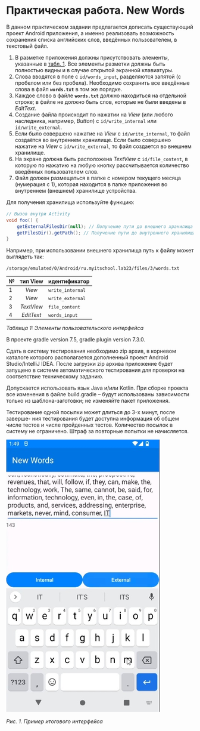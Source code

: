 # Практическая работа. New Words

В данном практическом задании предлагается дописать существующий проект Android приложения, а именно реализовать возможность сохранения списка английских слов, введённых пользователем, в текстовый файл.

1. В разметке приложения должны присутствовать элементы, указанные в [табл. 1](#table1). Все элементы разметки должны быть полностью видны и в случае открытой экранной клавиатуры.
2. Слова вводятся в поле с `id/words_input`, разделяются запятой (с пробелом или без пробела). Необходимо сохранить все введённые слова в файл **`words.txt`** в том же порядке.
3. Каждое слово в файле **`words.txt`** должно находиться на отдельной строке; в файле не должно быть слов, которые не были введены в *EditText*.
4. Создание файла происходит по нажатии на *View* (или любого наследника, например, *Button*) c `id/write_internal` или `id/write_external`.
5. Если было совершено нажатие на *View* c `id/write_internal`, то файл создаётся во внутреннем хранилище. Если было совершено нажатие на *View* c `id/write_external`, то файл создается во внешнем хранилище.
6. На экране должна быть расположена *TextView* с `id/file_content`, в которую по нажатию на любую кнопку рассчитывается количество введённых пользователем слов.
7. Файл должен размещаться в папке с номером текущего месяца (нумерация с 1), которая находится в папке приложения во внутреннем (внешнем) хранилище устройства.

Для получения хранилища используйте функцию:
```java
// Вызов внутри Activity
void foo() {
    getExternalFilesDir(null); // Получение пути до внешнего хранилища
    getFilesDir().getPath(); // Получение пути до внутреннего хранилища
}
```

Например, при использовании внешнего хранилища путь к файлу может выглядеть так:
```text
/storage/emulated/0/Android/ru.myitschool.lab23/files/3/words.txt
```

| № | тип View | идентификатор |
| - | :------: | ------------- |
| 1 | *View*   | `write_internal` |
| 2 | *View*   | `write_external` |
| 3 | *TextView*   | `file_content` |
| 4 | *EditText*   | `words_input` |

<a id="table1">*Таблица 1: Элементы пользовательского интерфейса*</a>

В проекте gradle version 7.5, gradle plugin version 7.3.0.

Сдать в систему тестирования необходимо zip архив, в корневом каталоге которого располагается дополненный проект Android Studio/IntelliJ IDEA. После загрузки zip архива приложение будет запущено в системе автоматического тестирования для проверки на соответствие техническому заданию.

Допускается использовать язык Java и/или Kotlin. При сборке проекта вcе изменения в файле build.gradle – будут использованы зависимости только из шаблона-заготовки; не изменяйте пакет приложения.

Тестирование одной посылки может длиться до 3-x минут, после заверше- ния тестирования будет доступна информация об общем числе тестов и числе пройденных тестов. Количество посылок в систему не ограничено. Штраф за повторные попытки не начисляется.


![](/doc/screenshot.jpg)

*Рис. 1. Пример итогового интерфейса*